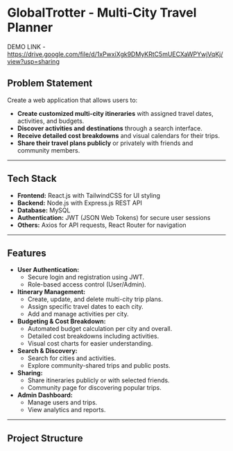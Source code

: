 # GlobalTrotter - Multi-City Travel Planner
DEMO LINK - https://drive.google.com/file/d/1xPwxiXgk9DMyKRtC5mUECXaWPYwjVqKj/view?usp=sharing
## Problem Statement
Create a web application that allows users to:

- **Create customized multi-city itineraries** with assigned travel dates, activities, and budgets.
- **Discover activities and destinations** through a search interface.
- **Receive detailed cost breakdowns** and visual calendars for their trips.
- **Share their travel plans publicly** or privately with friends and community members.

---

## Tech Stack

- **Frontend:** React.js with TailwindCSS for UI styling
- **Backend:** Node.js with Express.js REST API
- **Database:** MySQL
- **Authentication:** JWT (JSON Web Tokens) for secure user sessions
- **Others:** Axios for API requests, React Router for navigation

---

## Features

- **User Authentication:**
  - Secure login and registration using JWT.
  - Role-based access control (User/Admin).
- **Itinerary Management:**
  - Create, update, and delete multi-city trip plans.
  - Assign specific travel dates to each city.
  - Add and manage activities per city.
- **Budgeting & Cost Breakdown:**
  - Automated budget calculation per city and overall.
  - Detailed cost breakdowns including activities.
  - Visual cost charts for easier understanding.
- **Search & Discovery:**
  - Search for cities and activities.
  - Explore community-shared trips and public posts.
- **Sharing:**
  - Share itineraries publicly or with selected friends.
  - Community page for discovering popular trips.
- **Admin Dashboard:**
  - Manage users and trips.
  - View analytics and reports.

---

## Project Structure

